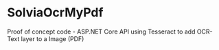 # SolviaOcrMyPdf
Proof of concept code - ASP.NET Core API using Tesseract to add OCR-Text layer to a Image (PDF)
